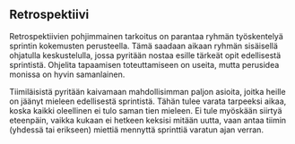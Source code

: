 ## Retrospektiivi

Retrospektiivien pohjimmainen tarkoitus on parantaa ryhmän työskentelyä sprintin kokemusten perusteella. Tämä saadaan aikaan ryhmän sisäisellä ohjatulla keskustelulla, jossa pyritään nostaa esille tärkeät opit edellisestä sprintistä. Ohjelita tapaamisen toteuttamiseen on useita, mutta perusidea monissa on hyvin samanlainen.

Tiimiläisistä pyritään kaivamaan mahdollisimman paljon asioita, joitka heille on jäänyt mieleen edellisestä sprintistä. Tähän tulee varata tarpeeksi aikaa, koska kaikki oleellinen ei tulo saman tien mieleen. Ei tule myöskään siirtyä eteenpäin, vaikka kukaan ei hetkeen keksisi mitään uutta, vaan antaa tiimin (yhdessä tai erikseen) miettiä mennyttä sprinttiä varatun ajan verran.
